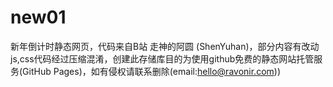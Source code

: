 # new01
新年倒计时静态网页，代码来自B站 走神的阿圆  (ShenYuhan)，部分内容有改动 js,css代码经过压缩混淆，创建此存储库目的为使用github免费的静态网站托管服务(GitHub Pages)，如有侵权请联系删除(email:hello@ravonir.com))

